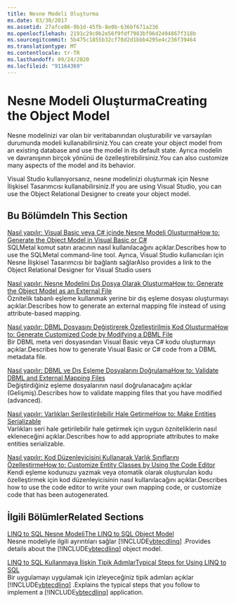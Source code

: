 ```yaml
---
title: Nesne Modeli Oluşturma
ms.date: 03/30/2017
ms.assetid: 27afce86-9b1d-45fb-8e0b-636bf671a236
ms.openlocfilehash: 2191c29c0b2e56f9fdf7983bf96d2494867f318b
ms.sourcegitcommit: 5b475c1855b32cf78d2d1bbb4295e4c236f39464
ms.translationtype: MT
ms.contentlocale: tr-TR
ms.lasthandoff: 09/24/2020
ms.locfileid: "91164369"
---
```

# <a name="creating-the-object-model"></a><span data-ttu-id="81d03-102">Nesne Modeli Oluşturma</span><span class="sxs-lookup"><span data-stu-id="81d03-102">Creating the Object Model</span></span>

<span data-ttu-id="81d03-103">Nesne modelinizi var olan bir veritabanından oluşturabilir ve varsayılan durumunda modeli kullanabilirsiniz.</span><span class="sxs-lookup"><span data-stu-id="81d03-103">You can create your object model from an existing database and use the model in its default state.</span></span> <span data-ttu-id="81d03-104">Ayrıca modelin ve davranışının birçok yönünü de özelleştirebilirsiniz.</span><span class="sxs-lookup"><span data-stu-id="81d03-104">You can also customize many aspects of the model and its behavior.</span></span>  
  
 <span data-ttu-id="81d03-105">Visual Studio kullanıyorsanız, nesne modelinizi oluşturmak için Nesne İlişkisel Tasarımcısı kullanabilirsiniz.</span><span class="sxs-lookup"><span data-stu-id="81d03-105">If you are using Visual Studio, you can use the Object Relational Designer to create your object model.</span></span>  
  
## <a name="in-this-section"></a><span data-ttu-id="81d03-106">Bu Bölümde</span><span class="sxs-lookup"><span data-stu-id="81d03-106">In This Section</span></span>  

 [<span data-ttu-id="81d03-107">Nasıl yapılır: Visual Basic veya C# içinde Nesne Modeli Oluşturma</span><span class="sxs-lookup"><span data-stu-id="81d03-107">How to: Generate the Object Model in Visual Basic or C#</span></span>](how-to-generate-the-object-model-in-visual-basic-or-csharp.md)  
 <span data-ttu-id="81d03-108">SQLMetal komut satırı aracının nasıl kullanılacağını açıklar.</span><span class="sxs-lookup"><span data-stu-id="81d03-108">Describes how to use the SQLMetal command-line tool.</span></span> <span data-ttu-id="81d03-109">Ayrıca, Visual Studio kullanıcıları için Nesne İlişkisel Tasarımcısı bir bağlantı sağlar</span><span class="sxs-lookup"><span data-stu-id="81d03-109">Also provides a link to the Object Relational Designer for Visual Studio users</span></span>  
  
 [<span data-ttu-id="81d03-110">Nasıl yapılır: Nesne Modelini Dış Dosya Olarak Oluşturma</span><span class="sxs-lookup"><span data-stu-id="81d03-110">How to: Generate the Object Model as an External File</span></span>](how-to-generate-the-object-model-as-an-external-file.md)  
 <span data-ttu-id="81d03-111">Öznitelik tabanlı eşleme kullanmak yerine bir dış eşleme dosyası oluşturmayı açıklar.</span><span class="sxs-lookup"><span data-stu-id="81d03-111">Describes how to generate an external mapping file instead of using attribute-based mapping.</span></span>  
  
 [<span data-ttu-id="81d03-112">Nasıl yapılır: DBML Dosyasını Değiştirerek Özelleştirilmiş Kod Oluşturma</span><span class="sxs-lookup"><span data-stu-id="81d03-112">How to: Generate Customized Code by Modifying a DBML File</span></span>](how-to-generate-customized-code-by-modifying-a-dbml-file.md)  
 <span data-ttu-id="81d03-113">Bir DBML meta veri dosyasından Visual Basic veya C# kodu oluşturmayı açıklar.</span><span class="sxs-lookup"><span data-stu-id="81d03-113">Describes how to generate Visual Basic or C# code from a DBML metadata file.</span></span>  
  
 [<span data-ttu-id="81d03-114">Nasıl yapılır: DBML ve Dış Eşleme Dosyalarını Doğrulama</span><span class="sxs-lookup"><span data-stu-id="81d03-114">How to: Validate DBML and External Mapping Files</span></span>](how-to-validate-dbml-and-external-mapping-files.md)  
 <span data-ttu-id="81d03-115">Değiştirdiğiniz eşleme dosyalarının nasıl doğrulanacağını açıklar (Gelişmiş).</span><span class="sxs-lookup"><span data-stu-id="81d03-115">Describes how to validate mapping files that you have modified (advanced).</span></span>  
  
 [<span data-ttu-id="81d03-116">Nasıl yapılır: Varlıkları Serileştirilebilir Hale Getirme</span><span class="sxs-lookup"><span data-stu-id="81d03-116">How to: Make Entities Serializable</span></span>](how-to-make-entities-serializable.md)  
 <span data-ttu-id="81d03-117">Varlıkları seri hale getirilebilir hale getirmek için uygun özniteliklerin nasıl ekleneceğini açıklar.</span><span class="sxs-lookup"><span data-stu-id="81d03-117">Describes how to add appropriate attributes to make entities serializable.</span></span>  
  
 [<span data-ttu-id="81d03-118">Nasıl yapılır: Kod Düzenleyicisini Kullanarak Varlık Sınıflarını Özelleştirme</span><span class="sxs-lookup"><span data-stu-id="81d03-118">How to: Customize Entity Classes by Using the Code Editor</span></span>](how-to-customize-entity-classes-by-using-the-code-editor.md)  
 <span data-ttu-id="81d03-119">Kendi eşleme kodunuzu yazmak veya otomatik olarak oluşturulan kodu özelleştirmek için kod düzenleyicisinin nasıl kullanılacağını açıklar.</span><span class="sxs-lookup"><span data-stu-id="81d03-119">Describes how to use the code editor to write your own mapping code, or customize code that has been autogenerated.</span></span>  
  
## <a name="related-sections"></a><span data-ttu-id="81d03-120">İlgili Bölümler</span><span class="sxs-lookup"><span data-stu-id="81d03-120">Related Sections</span></span>  

 [<span data-ttu-id="81d03-121">LINQ to SQL Nesne Modeli</span><span class="sxs-lookup"><span data-stu-id="81d03-121">The LINQ to SQL Object Model</span></span>](the-linq-to-sql-object-model.md)  
 <span data-ttu-id="81d03-122">Nesne modeliyle ilgili ayrıntıları sağlar [!INCLUDE[vbtecdlinq](../../../../../../includes/vbtecdlinq-md.md)] .</span><span class="sxs-lookup"><span data-stu-id="81d03-122">Provides details about the [!INCLUDE[vbtecdlinq](../../../../../../includes/vbtecdlinq-md.md)] object model.</span></span>  
  
 [<span data-ttu-id="81d03-123">LINQ to SQL Kullanmaya İlişkin Tipik Adımlar</span><span class="sxs-lookup"><span data-stu-id="81d03-123">Typical Steps for Using LINQ to SQL</span></span>](typical-steps-for-using-linq-to-sql.md)  
 <span data-ttu-id="81d03-124">Bir uygulamayı uygulamak için izleyeceğiniz tipik adımları açıklar [!INCLUDE[vbtecdlinq](../../../../../../includes/vbtecdlinq-md.md)] .</span><span class="sxs-lookup"><span data-stu-id="81d03-124">Explains the typical steps that you follow to implement a [!INCLUDE[vbtecdlinq](../../../../../../includes/vbtecdlinq-md.md)] application.</span></span>
